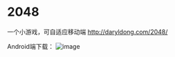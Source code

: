 
# 2048
一个小游戏，可自适应移动端
http://daryldong.com/2048/ 

Android端下载：
![image](http://p1.bqimg.com/567571/62b87aa33b87403a.png)
